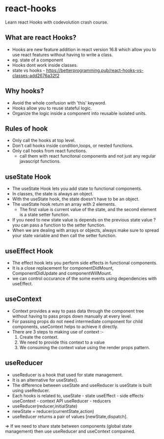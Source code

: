 # react-hooks

Learn react Hooks with codevolution crash course.

## What are react Hooks?

- Hooks are new feature addition in react version 16.8 which allow you to use react features without having to write a class.
- eg. state of a component
- Hooks dont work inside classes.
- state vs hooks - https://betterprogramming.pub/react-hooks-vs-classes-add2676a32f2

## Why hooks?

- Avoid the whole confusion with 'this' keyword.
- Hooks allow you to reuse stateful logic.
- Organize the logic inside a component into reusable isolated units.

## Rules of hook

- Only call the hooks at top level.
- Don't call hooks inside condition,loops, or nested functions.
- Only call hooks from react functions.
  - call them with react funcitonal components and not just any regular javascript functions.

## useState Hook

- The useState Hook lets you add state to functional components.
- In classes, the state is always an object.
- With the useState hook, the state doesn't have to be an object.
- The useState hook return an array with 2 elements.
  - The first value is current value of the state, and the second element is a state setter function.
- If you need to new state value is depends on the previous state value ? you can pass a function to the setter function.
- When we are dealing with arrays or objects, always make sure to spread your state variable and then call the setter function.

## useEffect Hook

- The effect hook lets you perform side effects in functional components.
- It is a close replacement for componentDidMount, ComponentDidUpdate and componentWillMount.
- we can control occurance of the some events using dependencies with useEffect.

## useContext

- Context provides a way to pass data through the component tree without having to pass props down manually at every level.
- For passing props do not need intermediate component for child components, useContext helps to achieve it directly.
- There are 3 steps to making use of context :-
  1. Create the context.
  2. We need to provide this context to a value
  3. We consuming the context value using the render props pattern.

## useReducer

- useReducer is a hook that used for state management.
- It is an alternative for useState().
- The difference between useState and useReducer is useState is built using useReducer.
- Each hooks is related to,
  useState - state
  useEffect - side effects
  useContext - context API
  useReducer - reducers
- useReducer(reducer,initialState)
- newState = reducer(currentState,action)
- useReducer returns a pair of values [newState,dispatch].

=> If we need to share state between components (global state management)  then use useReducer and useContext compained.
